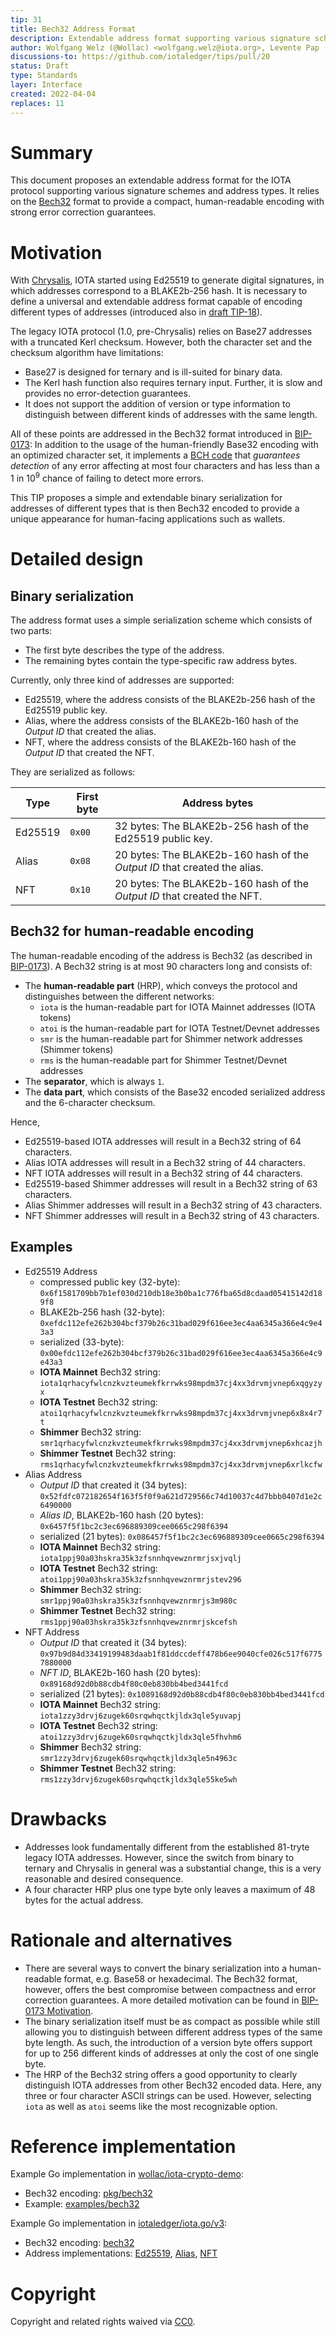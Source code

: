 ```yaml
---
tip: 31
title: Bech32 Address Format
description: Extendable address format supporting various signature schemes and address types
author: Wolfgang Welz (@Wollac) <wolfgang.welz@iota.org>, Levente Pap (@lzpap) <levente.pap@iota.org>
discussions-to: https://github.com/iotaledger/tips/pull/20
status: Draft
type: Standards
layer: Interface
created: 2022-04-04
replaces: 11
---
```


# Summary

This document proposes an extendable address format for the IOTA protocol supporting various signature schemes and address types. It relies on the [Bech32](https://github.com/bitcoin/bips/blob/master/bip-0173.mediawiki) format to provide a compact, human-readable encoding with strong error correction guarantees.

# Motivation

With [Chrysalis](https://roadmap.iota.org/chrysalis), IOTA started using Ed25519 to generate digital signatures, in which addresses correspond to a BLAKE2b-256 hash. It is necessary to define a universal and extendable address format capable of encoding different types of addresses (introduced also in [draft TIP-18](https://github.com/iotaledger/tips/pull/38)).

The legacy IOTA protocol (1.0, pre-Chrysalis) relies on Base27 addresses with a truncated Kerl checksum. However, both the character set and the checksum algorithm have limitations:
- Base27 is designed for ternary and is ill-suited for binary data.
- The Kerl hash function also requires ternary input. Further, it is slow and provides no error-detection guarantees.
- It does not support the addition of version or type information to distinguish between different kinds of addresses with the same length.

All of these points are addressed in the Bech32 format introduced in [BIP-0173](https://github.com/bitcoin/bips/blob/master/bip-0173.mediawiki): In addition to the usage of the human-friendly Base32 encoding with an optimized character set, it implements a [BCH code](https://en.wikipedia.org/wiki/BCH_code) that _guarantees detection_ of any error affecting at most four characters and has less than a 1 in 10<sup>9</sup> chance of failing to detect more errors.

This TIP proposes a simple and extendable binary serialization for addresses of different types that is then Bech32 encoded to provide a unique appearance for human-facing applications such as wallets.

# Detailed design

## Binary serialization

The address format uses a simple serialization scheme which consists of two parts:

   - The first byte describes the type of the address.
   - The remaining bytes contain the type-specific raw address bytes.

Currently, only three kind of addresses are supported:
 - Ed25519, where the address consists of the BLAKE2b-256 hash of the Ed25519 public key.
 - Alias, where the address consists of the BLAKE2b-160 hash of the <i>Output ID</i> that created the alias.
 - NFT, where the address consists of the BLAKE2b-160 hash of the <i>Output ID</i> that created the NFT.

They are serialized as follows:

| Type    | First byte | Address bytes                                                                  |
|---------|------------|--------------------------------------------------------------------------------|
| Ed25519 | `0x00`     | 32 bytes: The BLAKE2b-256 hash of the Ed25519 public key.                      |
| Alias   | `0x08`     | 20 bytes: The BLAKE2b-160 hash of the <i>Output ID</i> that created the alias. |
| NFT     | `0x10`     | 20 bytes: The BLAKE2b-160 hash of the <i>Output ID</i> that created the NFT.   |


## Bech32 for human-readable encoding

The human-readable encoding of the address is Bech32 (as described in [BIP-0173](https://github.com/bitcoin/bips/blob/master/bip-0173.mediawiki)). A Bech32 string is at most 90 characters long and consists of:

- The **human-readable part** (HRP), which conveys the protocol and distinguishes between the different networks:
   - `iota` is the human-readable part for IOTA Mainnet addresses (IOTA tokens)
   - `atoi` is the human-readable part for IOTA Testnet/Devnet addresses
  -  `smr` is the human-readable part for Shimmer network addresses (Shimmer tokens)
  -  `rms` is the human-readable part for Shimmer Testnet/Devnet addresses
- The **separator**, which is always `1`.
- The **data part**, which consists of the Base32 encoded serialized address and the 6-character checksum.

Hence,
 - Ed25519-based IOTA addresses will result in a Bech32 string of 64 characters.
 - Alias IOTA addresses will result in a Bech32 string of 44 characters.
 - NFT IOTA addresses will result in a Bech32 string of 44 characters.
 - Ed25519-based Shimmer addresses will result in a Bech32 string of 63 characters.
 - Alias Shimmer addresses will result in a Bech32 string of 43 characters.
 - NFT Shimmer addresses will result in a Bech32 string of 43 characters.

## Examples
 - Ed25519 Address
   - compressed public key (32-byte): `0x6f1581709bb7b1ef030d210db18e3b0ba1c776fba65d8cdaad05415142d189f8`
   - BLAKE2b-256 hash (32-byte): `0xefdc112efe262b304bcf379b26c31bad029f616ee3ec4aa6345a366e4c9e43a3`
   - serialized (33-byte): `0x00efdc112efe262b304bcf379b26c31bad029f616ee3ec4aa6345a366e4c9e43a3`
   - **IOTA Mainnet** Bech32 string: `iota1qrhacyfwlcnzkvzteumekfkrrwks98mpdm37cj4xx3drvmjvnep6xqgyzyx`
   - **IOTA Testnet** Bech32 string: `atoi1qrhacyfwlcnzkvzteumekfkrrwks98mpdm37cj4xx3drvmjvnep6x8x4r7t`
   - **Shimmer** Bech32 string: `smr1qrhacyfwlcnzkvzteumekfkrrwks98mpdm37cj4xx3drvmjvnep6xhcazjh`
   - **Shimmer Testnet** Bech32 string: `rms1qrhacyfwlcnzkvzteumekfkrrwks98mpdm37cj4xx3drvmjvnep6xrlkcfw`
 - Alias Address
   - <i>Output ID</i> that created it (34 bytes): `0x52fdfc072182654f163f5f0f9a621d729566c74d10037c4d7bbb0407d1e2c6490000`
   - <i>Alias ID</i>, BLAKE2b-160 hash (20 bytes): `0x6457f5f1bc2c3ec696889309cee0665c298f6394`
   - serialized (21 bytes): `0x086457f5f1bc2c3ec696889309cee0665c298f6394`
   - **IOTA Mainnet** Bech32 string: `iota1ppj90a03hskra35k3zfsnnhqvewznrmrjsxjvqlj`
   - **IOTA Testnet** Bech32 string: `atoi1ppj90a03hskra35k3zfsnnhqvewznrmrjstev296`
   - **Shimmer** Bech32 string: `smr1ppj90a03hskra35k3zfsnnhqvewznrmrjs3m980c`
   - **Shimmer Testnet** Bech32 string: `rms1ppj90a03hskra35k3zfsnnhqvewznrmrjskcefsh`
 - NFT Address
   - <i>Output ID</i> that created it (34 bytes): `0x97b9d84d33419199483daab1f81ddccdeff478b6ee9040cfe026c517f67757880000`
   - <i>NFT ID</i>, BLAKE2b-160 hash (20 bytes): `0x89168d92d0b88cdb4f80c0eb830bb4bed3441fcd`
   - serialized (21 bytes): `0x1089168d92d0b88cdb4f80c0eb830bb4bed3441fcd`
   - **IOTA Mainnet** Bech32 string: `iota1zzy3drvj6zugek60srqwhqctkjldx3qle5yuvapj`
   - **IOTA Testnet** Bech32 string: `atoi1zzy3drvj6zugek60srqwhqctkjldx3qle5fhvhm6`
   - **Shimmer** Bech32 string: `smr1zzy3drvj6zugek60srqwhqctkjldx3qle5n4963c`
   - **Shimmer Testnet** Bech32 string: `rms1zzy3drvj6zugek60srqwhqctkjldx3qle55ke5wh`

# Drawbacks

- Addresses look fundamentally different from the established 81-tryte legacy IOTA addresses. However, since the switch from binary to ternary and Chrysalis in general was a substantial change, this is a very reasonable and desired consequence.
- A four character HRP plus one type byte only leaves a maximum of 48 bytes for the actual address.

# Rationale and alternatives

- There are several ways to convert the binary serialization into a human-readable format, e.g. Base58 or hexadecimal. The Bech32 format, however, offers the best compromise between compactness and error correction guarantees. A more detailed motivation can be found in [BIP-0173 Motivation](https://github.com/bitcoin/bips/blob/master/bip-0173.mediawiki#motivation).
- The binary serialization itself must be as compact as possible while still allowing you to distinguish between different address types of the same byte length. As such, the introduction of a version byte offers support for up to 256 different kinds of addresses at only the cost of one single byte.
- The HRP of the Bech32 string offers a good opportunity to clearly distinguish IOTA addresses from other Bech32 encoded data. Here, any three or four character ASCII strings can be used. However, selecting `iota` as well as `atoi` seems like the most recognizable option.

# Reference implementation

Example Go implementation in [wollac/iota-crypto-demo](https://github.com/Wollac/iota-crypto-demo):
- Bech32 encoding: [pkg/bech32](https://github.com/Wollac/iota-crypto-demo/tree/master/pkg/bech32)
- Example: [examples/bech32](https://github.com/Wollac/iota-crypto-demo/tree/master/examples/bech32)

Example Go implementation in [iotaledger/iota.go/v3](https://github.com/iotaledger/iota.go/tree/v3):
 - Bech32 encoding: [bech32](https://github.com/iotaledger/iota.go/tree/v3/bech32)
 - Address implementations: [Ed25519](https://github.com/iotaledger/iota.go/blob/v3/address_ed25519.go), [Alias](https://github.com/iotaledger/iota.go/blob/v3/address_alias.go), [NFT](https://github.com/iotaledger/iota.go/blob/v3/address_nft.go)
# Copyright

Copyright and related rights waived via [CC0](https://creativecommons.org/publicdomain/zero/1.0/).
